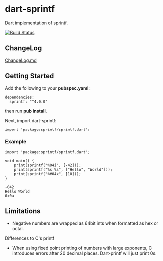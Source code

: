 # dart-sprintf

Dart implementation of sprintf.

[![Build Status](https://travis-ci.org/Naddiseo/dart-sprintf.svg?branch=master)](https://travis-ci.org/Naddiseo/dart-sprintf/)

## ChangeLog

[ChangeLog.md](CHANGELOG.md)

## Getting Started

Add the following to your **pubspec.yaml**:

```
dependencies:
  sprintf: "^4.0.0"
```

then run **pub install**.

Next, import dart-sprintf:

```
import 'package:sprintf/sprintf.dart';
```

### Example

```
import 'package:sprintf/sprintf.dart';

void main() {
	print(sprintf("%04i", [-42]));
	print(sprintf("%s %s", ["Hello", "World"]));
	print(sprintf("%#04x", [10]));
}
```

```
-042
Hello World
0x0a
```

## Limitations

- Negative numbers are wrapped as 64bit ints when formatted as hex or octal.

Differences to C's printf

- When using fixed point printing of numbers with large exponents, C introduces errors after 20 decimal places. Dart-printf will just print 0s.
